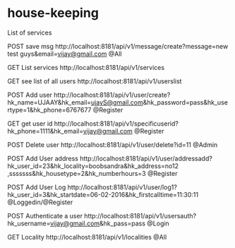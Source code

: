 # house-keeping

List of services

POST	save msg	http://localhost:8181/api/v1/message/create?message=new test guys&email=vijay@gmail.com	@All
			
GET	List services	http://localhost:8181/api/v1/services	
			
GET	see list of all users	http://localhost:8181/api/v1/userslist	
			
POST	Add user	http://localhost:8181/api/v1/user/create?hk_name=UJAAY&hk_email=ujayS@gmail.com&hk_password=pass&hk_usertype=1&hk_phone=6767677	@Register
			
GET	get user id 	http://localhost:8181/api/v1/specificuserid?hk_phone=1111&hk_email=vijay@gmail.com	@Register
			
POST	Delete user	http://localhost:8181/api/v1/user/delete?id=11	@Admin
			
POST	Add User  address	http://localhost:8181/api/v1/user/addressadd?hk_user_id=23&hk_locality=boobsandra&hk_address=no12 ,sssssss&hk_housetype=2&hk_numberhours=3	@Register
			
POST	Add User Log	http://localhost:8181/api/v1/user/log1?hk_user_id=3&hk_startdate=06-02-2016&hk_firstcalltime=11:30:11	@Loggedin/@Register
			
			
			
POST	Authenticate a user	http://localhost:8181/api/v1/usersauth?hk_username=vijay@gmail.com&hk_pass=pass	@Login
			
GET	Locality	http://localhost:8181/api/v1/localities	@All

